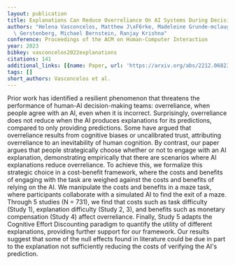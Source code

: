 ```yaml
---
layout: publication
title: Explanations Can Reduce Overreliance On AI Systems During Decision-making
authors: "Helena Vasconcelos, Matthew J\xF6rke, Madeleine Grunde-mclaughlin, Tobias\
  \ Gerstenberg, Michael Bernstein, Ranjay Krishna"
conference: Proceedings of the ACM on Human-Computer Interaction
year: 2023
bibkey: vasconcelos2022explanations
citations: 141
additional_links: [{name: Paper, url: 'https://arxiv.org/abs/2212.06823'}]
tags: []
short_authors: Vasconcelos et al.
---
```

Prior work has identified a resilient phenomenon that threatens the
performance of human-AI decision-making teams: overreliance, when people agree
with an AI, even when it is incorrect. Surprisingly, overreliance does not
reduce when the AI produces explanations for its predictions, compared to only
providing predictions. Some have argued that overreliance results from
cognitive biases or uncalibrated trust, attributing overreliance to an
inevitability of human cognition. By contrast, our paper argues that people
strategically choose whether or not to engage with an AI explanation,
demonstrating empirically that there are scenarios where AI explanations reduce
overreliance. To achieve this, we formalize this strategic choice in a
cost-benefit framework, where the costs and benefits of engaging with the task
are weighed against the costs and benefits of relying on the AI. We manipulate
the costs and benefits in a maze task, where participants collaborate with a
simulated AI to find the exit of a maze. Through 5 studies (N = 731), we find
that costs such as task difficulty (Study 1), explanation difficulty (Study 2,
3), and benefits such as monetary compensation (Study 4) affect overreliance.
Finally, Study 5 adapts the Cognitive Effort Discounting paradigm to quantify
the utility of different explanations, providing further support for our
framework. Our results suggest that some of the null effects found in
literature could be due in part to the explanation not sufficiently reducing
the costs of verifying the AI's prediction.